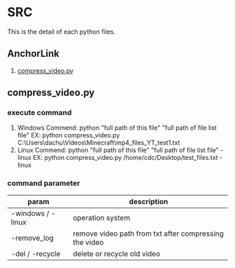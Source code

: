 # SRC

This is the detail of each python files.

## AnchorLink

1. [compress_video.py](#1)

## <a name="1"></a>compress_video.py

### execute command

1. Windows Commend: python "full path of this file" "full path of file list file"
EX: python compress_video.py C:\Users\dachu\Videos\Minecraft\mp4_files_YT_test1.txt
2. Linux Commend: python "full path of this file" "full path of file list file" -linux
EX: python compress_video.py /home/cdc/Desktop/test_files.txt -linux

### command parameter

| param             | description                                            |
| ----------------- | ------------------------------------------------------ |
| -windows / -linux | operation system                                       |
| -remove_log       | remove video path from txt after compressing the video |
| -del / -recycle   | delete or recycle old video                            |
